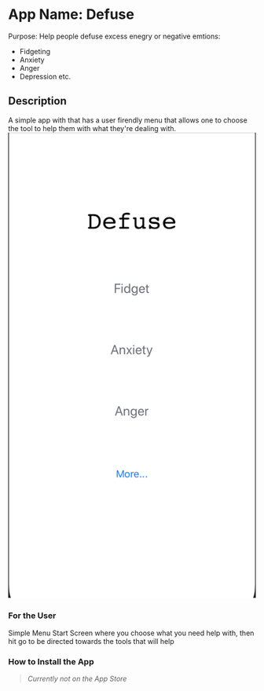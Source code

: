 # App Name: Defuse
 Purpose: Help people defuse excess enegry or negative emtions:
- Fidgeting
- Anxiety
- Anger
- Depression
etc.

## Description
A simple app with that has a user firendly menu that allows one to choose the tool to help them with what they're dealing with. 
![Image](screen1.png)

### For the User

Simple Menu Start Screen where you choose what you need help with, then hit go to be directed towards the tools that will help

### How to Install the App
> *Currently not on the App Store*


